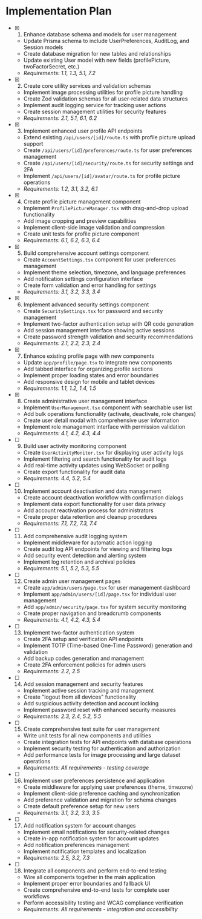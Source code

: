 # Implementation Plan

- [x] 1. Enhance database schema and models for user management
  - Update Prisma schema to include UserPreferences, AuditLog, and Session models
  - Create database migration for new tables and relationships
  - Update existing User model with new fields (profilePicture, twoFactorSecret, etc.)
  - _Requirements: 1.1, 1.3, 5.1, 7.2_

- [x] 2. Create core utility services and validation schemas
  - Implement image processing utilities for profile picture handling
  - Create Zod validation schemas for all user-related data structures
  - Implement audit logging service for tracking user actions
  - Create session management utilities for security features
  - _Requirements: 2.1, 5.1, 6.1, 6.2_

- [x] 3. Implement enhanced user profile API endpoints
  - Extend existing `/api/users/[id]/route.ts` with profile picture upload support
  - Create `/api/users/[id]/preferences/route.ts` for user preferences management
  - Create `/api/users/[id]/security/route.ts` for security settings and 2FA
  - Implement `/api/users/[id]/avatar/route.ts` for profile picture operations
  - _Requirements: 1.2, 3.1, 3.2, 6.1_

- [x] 4. Create profile picture management component
  - Implement `ProfilePictureManager.tsx` with drag-and-drop upload functionality
  - Add image cropping and preview capabilities
  - Implement client-side image validation and compression
  - Create unit tests for profile picture component
  - _Requirements: 6.1, 6.2, 6.3, 6.4_

- [x] 5. Build comprehensive account settings component
  - Create `AccountSettings.tsx` component for user preferences management
  - Implement theme selection, timezone, and language preferences
  - Add notification settings configuration interface
  - Create form validation and error handling for settings
  - _Requirements: 3.1, 3.2, 3.3, 3.4_

- [x] 6. Implement advanced security settings component
  - Create `SecuritySettings.tsx` for password and security management
  - Implement two-factor authentication setup with QR code generation
  - Add session management interface showing active sessions
  - Create password strength validation and security recommendations
  - _Requirements: 2.1, 2.2, 2.3, 2.4_

- [x] 7. Enhance existing profile page with new components
  - Update `app/profile/page.tsx` to integrate new components
  - Add tabbed interface for organizing profile sections
  - Implement proper loading states and error boundaries
  - Add responsive design for mobile and tablet devices
  - _Requirements: 1.1, 1.2, 1.4, 1.5_

- [x] 8. Create administrative user management interface
  - Implement `UserManagement.tsx` component with searchable user list
  - Add bulk operations functionality (activate, deactivate, role changes)
  - Create user detail modal with comprehensive user information
  - Implement role management interface with permission validation
  - _Requirements: 4.1, 4.2, 4.3, 4.4_

- [ ] 9. Build user activity monitoring component
  - Create `UserActivityMonitor.tsx` for displaying user activity logs
  - Implement filtering and search functionality for audit logs
  - Add real-time activity updates using WebSocket or polling
  - Create export functionality for audit data
  - _Requirements: 4.4, 5.2, 5.4_

- [ ] 10. Implement account deactivation and data management
  - Create account deactivation workflow with confirmation dialogs
  - Implement data export functionality for user data privacy
  - Add account reactivation process for administrators
  - Create proper data retention and cleanup procedures
  - _Requirements: 7.1, 7.2, 7.3, 7.4_

- [ ] 11. Add comprehensive audit logging system
  - Implement middleware for automatic action logging
  - Create audit log API endpoints for viewing and filtering logs
  - Add security event detection and alerting system
  - Implement log retention and archival policies
  - _Requirements: 5.1, 5.2, 5.3, 5.5_

- [ ] 12. Create admin user management pages
  - Create `app/admin/users/page.tsx` for user management dashboard
  - Implement `app/admin/users/[id]/page.tsx` for individual user management
  - Add `app/admin/security/page.tsx` for system security monitoring
  - Create proper navigation and breadcrumb components
  - _Requirements: 4.1, 4.2, 4.3, 5.4_

- [ ] 13. Implement two-factor authentication system
  - Create 2FA setup and verification API endpoints
  - Implement TOTP (Time-based One-Time Password) generation and validation
  - Add backup codes generation and management
  - Create 2FA enforcement policies for admin users
  - _Requirements: 2.2, 2.5_

- [ ] 14. Add session management and security features
  - Implement active session tracking and management
  - Create "logout from all devices" functionality
  - Add suspicious activity detection and account locking
  - Implement password reset with enhanced security measures
  - _Requirements: 2.3, 2.4, 5.2, 5.5_

- [ ] 15. Create comprehensive test suite for user management
  - Write unit tests for all new components and utilities
  - Create integration tests for API endpoints with database operations
  - Implement security testing for authentication and authorization
  - Add performance tests for image processing and large dataset operations
  - _Requirements: All requirements - testing coverage_

- [ ] 16. Implement user preferences persistence and application
  - Create middleware for applying user preferences (theme, timezone)
  - Implement client-side preference caching and synchronization
  - Add preference validation and migration for schema changes
  - Create default preference setup for new users
  - _Requirements: 3.1, 3.2, 3.3, 3.5_

- [ ] 17. Add notification system for account changes
  - Implement email notifications for security-related changes
  - Create in-app notification system for account updates
  - Add notification preferences management
  - Implement notification templates and localization
  - _Requirements: 2.5, 3.2, 7.3_

- [ ] 18. Integrate all components and perform end-to-end testing
  - Wire all components together in the main application
  - Implement proper error boundaries and fallback UI
  - Create comprehensive end-to-end tests for complete user workflows
  - Perform accessibility testing and WCAG compliance verification
  - _Requirements: All requirements - integration and accessibility_